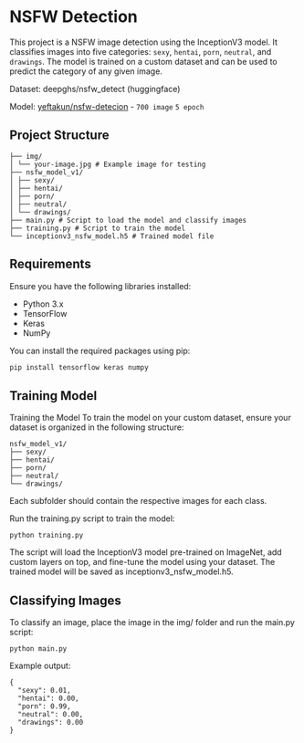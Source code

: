 # NSFW Detection

This project is a NSFW image detection using the InceptionV3 model. It classifies images into five categories: `sexy`, `hentai`, `porn`, `neutral`, and `drawings`. The model is trained on a custom dataset and can be used to predict the category of any given image.

Dataset: deepghs/nsfw_detect (huggingface)

Model: [yeftakun/nsfw-detecion](https://huggingface.co/yeftakun/nsfw-detection/blob/main/inceptionv3_nsfw_model.h5) - `700 image` `5 epoch`



## Project Structure

```
├── img/
│ └── your-image.jpg # Example image for testing
├── nsfw_model_v1/
│ ├── sexy/
│ ├── hentai/
│ ├── porn/
│ ├── neutral/
│ └── drawings/
├── main.py # Script to load the model and classify images
├── training.py # Script to train the model
└── inceptionv3_nsfw_model.h5 # Trained model file
```


## Requirements

Ensure you have the following libraries installed:

- Python 3.x
- TensorFlow
- Keras
- NumPy

You can install the required packages using pip:

```bash
pip install tensorflow keras numpy
```

## Training Model

Training the Model
To train the model on your custom dataset, ensure your dataset is organized in the following structure:

```
nsfw_model_v1/
├── sexy/
├── hentai/
├── porn/
├── neutral/
└── drawings/
```

Each subfolder should contain the respective images for each class.

Run the training.py script to train the model:

```
python training.py
```

The script will load the InceptionV3 model pre-trained on ImageNet, add custom layers on top, and fine-tune the model using your dataset. The trained model will be saved as inceptionv3_nsfw_model.h5.

## Classifying Images
To classify an image, place the image in the img/ folder and run the main.py script:

```
python main.py
```

Example output:

```
{
  "sexy": 0.01,
  "hentai": 0.00,
  "porn": 0.99,
  "neutral": 0.00,
  "drawings": 0.00
}
```